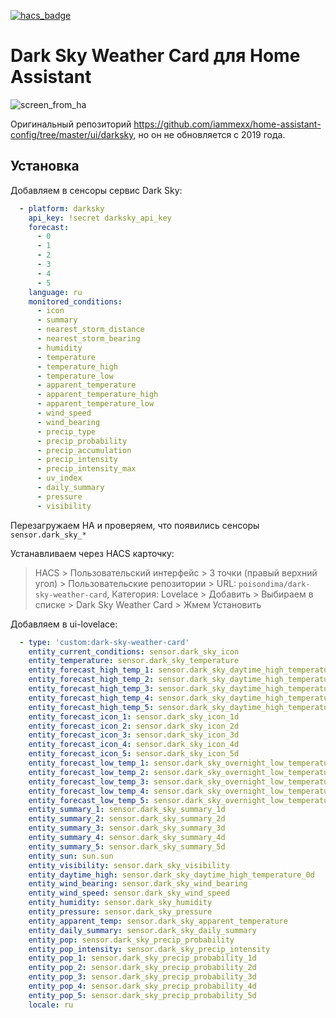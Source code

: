 [![hacs_badge](https://img.shields.io/badge/HACS-Custom-orange.svg)](https://github.com/custom-components/hacs)
# Dark Sky Weather Card для Home Assistant

![screen_from_ha](https://user-images.githubusercontent.com/39500249/122648984-533ddd80-d134-11eb-8aff-48fa24265ee2.png)

Оригинальный репозиторий https://github.com/iammexx/home-assistant-config/tree/master/ui/darksky, но он не обновляется с 2019 года.

## Установка
Добавляем в сенсоры сервис Dark Sky:
```yaml
  - platform: darksky
    api_key: !secret darksky_api_key
    forecast:
      - 0
      - 1
      - 2
      - 3
      - 4
      - 5
    language: ru
    monitored_conditions:
      - icon
      - summary
      - nearest_storm_distance
      - nearest_storm_bearing
      - humidity
      - temperature
      - temperature_high
      - temperature_low
      - apparent_temperature
      - apparent_temperature_high
      - apparent_temperature_low
      - wind_speed
      - wind_bearing
      - precip_type
      - precip_probability
      - precip_accumulation
      - precip_intensity
      - precip_intensity_max
      - uv_index
      - daily_summary
      - pressure
      - visibility
```
Перезагружаем HA и проверяем, что появились сенсоры `sensor.dark_sky_*`

Устанавливаем через HACS карточку:
> HACS > Пользовательский интерфейс > 3 точки (правый верхний угол) > Пользовательские репозитории > URL: `poisondima/dark-sky-weather-card`, Категория: Lovelace > Добавить > Выбираем в списке > Dark Sky Weather Card > Жмем Установить

Добавляем в ui-lovelace:
```yaml
  - type: 'custom:dark-sky-weather-card'
    entity_current_conditions: sensor.dark_sky_icon
    entity_temperature: sensor.dark_sky_temperature
    entity_forecast_high_temp_1: sensor.dark_sky_daytime_high_temperature_1d
    entity_forecast_high_temp_2: sensor.dark_sky_daytime_high_temperature_2d
    entity_forecast_high_temp_3: sensor.dark_sky_daytime_high_temperature_3d
    entity_forecast_high_temp_4: sensor.dark_sky_daytime_high_temperature_4d
    entity_forecast_high_temp_5: sensor.dark_sky_daytime_high_temperature_5d
    entity_forecast_icon_1: sensor.dark_sky_icon_1d
    entity_forecast_icon_2: sensor.dark_sky_icon_2d
    entity_forecast_icon_3: sensor.dark_sky_icon_3d
    entity_forecast_icon_4: sensor.dark_sky_icon_4d
    entity_forecast_icon_5: sensor.dark_sky_icon_5d
    entity_forecast_low_temp_1: sensor.dark_sky_overnight_low_temperature_0d
    entity_forecast_low_temp_2: sensor.dark_sky_overnight_low_temperature_1d
    entity_forecast_low_temp_3: sensor.dark_sky_overnight_low_temperature_2d
    entity_forecast_low_temp_4: sensor.dark_sky_overnight_low_temperature_3d
    entity_forecast_low_temp_5: sensor.dark_sky_overnight_low_temperature_4d
    entity_summary_1: sensor.dark_sky_summary_1d
    entity_summary_2: sensor.dark_sky_summary_2d
    entity_summary_3: sensor.dark_sky_summary_3d
    entity_summary_4: sensor.dark_sky_summary_4d
    entity_summary_5: sensor.dark_sky_summary_5d
    entity_sun: sun.sun
    entity_visibility: sensor.dark_sky_visibility
    entity_daytime_high: sensor.dark_sky_daytime_high_temperature_0d
    entity_wind_bearing: sensor.dark_sky_wind_bearing
    entity_wind_speed: sensor.dark_sky_wind_speed
    entity_humidity: sensor.dark_sky_humidity
    entity_pressure: sensor.dark_sky_pressure
    entity_apparent_temp: sensor.dark_sky_apparent_temperature
    entity_daily_summary: sensor.dark_sky_daily_summary
    entity_pop: sensor.dark_sky_precip_probability
    entity_pop_intensity: sensor.dark_sky_precip_intensity
    entity_pop_1: sensor.dark_sky_precip_probability_1d
    entity_pop_2: sensor.dark_sky_precip_probability_2d
    entity_pop_3: sensor.dark_sky_precip_probability_3d
    entity_pop_4: sensor.dark_sky_precip_probability_4d
    entity_pop_5: sensor.dark_sky_precip_probability_5d
    locale: ru
```
